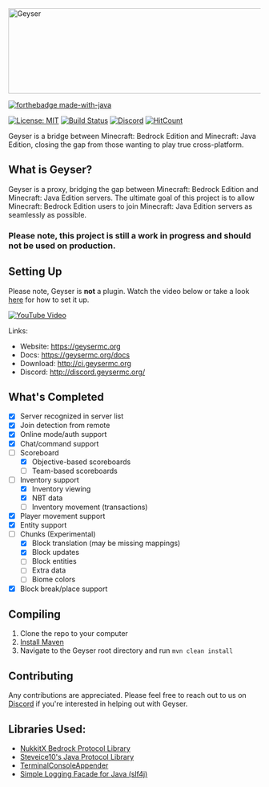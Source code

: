 <img src="https://geysermc.org/img/geyserlogo.png" alt="Geyser" width="600"  height="170"/>

[![forthebadge made-with-java](http://ForTheBadge.com/images/badges/made-with-java.svg)](https://java.com/)

[![License: MIT](https://img.shields.io/badge/license-MIT-blue.svg)](LICENSE)
[![Build Status](https://ci.nukkitx.com/job/Geyser/job/master/badge/icon)](https://ci.nukkitx.com/job/Geyser/job/master/)
[![Discord](https://img.shields.io/discord/597838753859633172.svg?color=%237289da&label=discord)](http://discord.geysermc.org/)
[![HitCount](http://hits.dwyl.io/Geyser/GeyserMC.svg)](http://hits.dwyl.io/Geyser/GeyserMC)

Geyser is a bridge between Minecraft: Bedrock Edition and Minecraft: Java Edition, closing the gap from those wanting to play true cross-platform.

## What is Geyser?
Geyser is a proxy, bridging the gap between Minecraft: Bedrock Edition and Minecraft: Java Edition servers.
The ultimate goal of this project is to allow Minecraft: Bedrock Edition users to join Minecraft: Java Edition servers as seamlessly as possible.

### Please note, this project is still a work in progress and should not be used on production.

## Setting Up
Please note, Geyser is **not** a plugin. Watch the video below or take a look [here](https://github.com/GeyserMC/Geyser/wiki#Setup) for how to set it up.

[![YouTube Video](https://img.youtube.com/vi/OmLxwl7_UzQ/0.jpg)](https://www.youtube.com/watch?v=OmLxwl7_UzQ)

Links:
- Website: https://geysermc.org
- Docs: https://geysermc.org/docs
- Download: http://ci.geysermc.org
- Discord: http://discord.geysermc.org/

## What's Completed
- [x] Server recognized in server list 
- [x] Join detection from remote
- [x] Online mode/auth support
- [x] Chat/command support
- [ ] Scoreboard
  - [x] Objective-based scoreboards
  - [ ] Team-based scoreboards
- [ ] Inventory support
  - [x] Inventory viewing
  - [x] NBT data
  - [ ] Inventory movement (transactions)
- [x] Player movement support
- [x] Entity support
- [ ] Chunks (Experimental)
  - [x] Block translation (may be missing mappings)
  - [x] Block updates
  - [ ] Block entities
  - [ ] Extra data
  - [ ] Biome colors
- [x] Block break/place support

## Compiling
1. Clone the repo to your computer
2. [Install Maven](https://maven.apache.org/install.html)
3. Navigate to the Geyser root directory and run `mvn clean install`

## Contributing
Any contributions are appreciated. Please feel free to reach out to us on [Discord](http://discord.geysermc.org/) if
you're interested in helping out with Geyser.

## Libraries Used:
- [NukkitX Bedrock Protocol Library](https://github.com/NukkitX/Protocol)
- [Steveice10's Java Protocol Library](https://github.com/Steveice10/MCProtocolLib)
- [TerminalConsoleAppender](https://github.com/Minecrell/TerminalConsoleAppender)
- [Simple Logging Facade for Java (slf4j)](https://github.com/qos-ch/slf4j)
